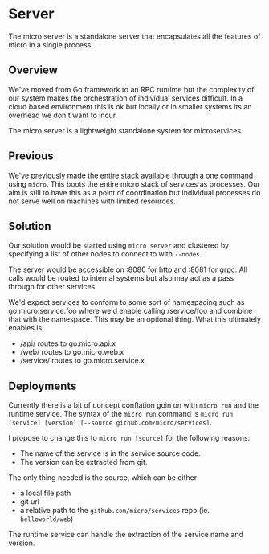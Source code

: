 # Server

The micro server is a standalone server that encapsulates all the features of micro in a single process.

## Overview

We've moved from Go framework to an RPC runtime but the complexity of our system makes the orchestration 
of individual services difficult. In a cloud based environment this is ok but locally or in smaller 
systems its an overhead we don't want to incur.

The micro server is a lightweight standalone system for microservices.

## Previous

We've previously made the entire stack available through a one command using `micro`. This boots the 
entire micro stack of services as processes. Our aim is still to have this as a point of coordination 
but individual processes do not serve well on machines with limited resources. 

## Solution

Our solution would be started using `micro server` and clustered by specifying a list of other 
nodes to connect to with `--nodes`. 

The server would be accessible on :8080 for http and :8081 for grpc. All calls would be routed 
to internal systems but also may act as a pass through for other services.

We'd expect services to conform to some sort of namespacing such as go.micro.service.foo where 
we'd enable calling /service/foo and combine that with the namespace. This may be an optional 
thing. What this ultimately enables is:

- /api/ routes to go.micro.api.x
- /web/ routes to go.micro.web.x
- /service/ routes to go.micro.service.x

## Deployments

Currently there is a bit of concept conflation goin on with `micro run` and the runtime service.
The syntax of the `micro run` command is `micro run [service] [version] [--source github.com/micro/services]`.

I propose to change this to `micro run [source]` for the following reasons:
- The name of the service is in the service source code.
- The version can be extracted from git.

The only thing needed is the source, which can be either
- a local file path
- git url
- a relative path to the `github.com/micro/services` repo (ie. `helloworld/web`)

The runtime service can handle the extraction of the service name and version.
